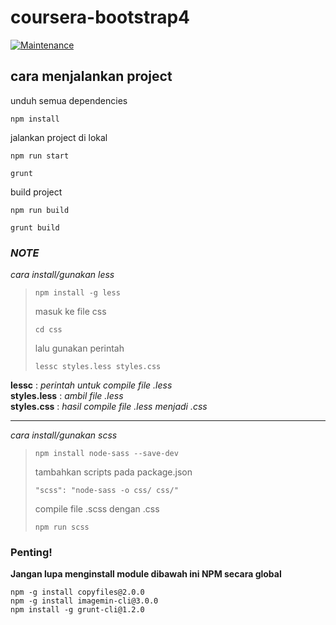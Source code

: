 # coursera-bootstrap4
[![Maintenance](https://img.shields.io/badge/Maintained%3F-yes-green.svg)](https://GitHub.com/Naereen/StrapDown.js/graphs/commit-activity)

## cara menjalankan project
unduh semua dependencies
  ```
  npm install
  ```
 jalankan project di lokal
 ```
 npm run start
 ```
 ```
 grunt
 ```
 build project
 ```
 npm run build
 ```
 ```
 grunt build
 ```
  

### _NOTE_
_cara install/gunakan less_<br/>

>```
> npm install -g less
>```
>masuk ke file css<br/>
>```
>cd css
>```
>lalu gunakan perintah
> ```
> lessc styles.less styles.css
> ```
<b>lessc</b> : _perintah untuk compile file .less_ <br/>
<b>styles.less</b> : _ambil file .less_ <br/>
<b>styles.css</b> : _hasil compile file .less menjadi .css_ <br/>
<hr/>

_cara install/gunakan scss_<br>

>```
> npm install node-sass --save-dev
>```
>tambahkan scripts pada package.json
> ```
> "scss": "node-sass -o css/ css/"
> ```
> compile file .scss dengan .css
> ```
> npm run scss
> ```

### Penting!
<b> Jangan lupa menginstall module dibawah ini NPM secara global</b>
```
npm -g install copyfiles@2.0.0
npm -g install imagemin-cli@3.0.0
npm install -g grunt-cli@1.2.0
```
